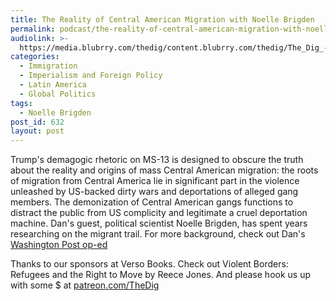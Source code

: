```yaml
---
title: The Reality of Central American Migration with Noelle Brigden
permalink: podcast/the-reality-of-central-american-migration-with-noelle-brigden/
audiolink: >-
  https://media.blubrry.com/thedig/content.blubrry.com/thedig/The_Dig_-_EP_68_-_Bridgen.mp3
categories:
  - Immigration
  - Imperialism and Foreign Policy
  - Latin America
  - Global Politics
tags:
  - Noelle Brigden
post_id: 632
layout: post
---
```


Trump's demagogic rhetoric on MS-13 is designed to obscure the truth about the reality and origins of mass Central American migration: the roots of migration from Central America lie in significant part in the violence unleashed by US-backed dirty wars and deportations of alleged gang members. The demonization of Central American gangs functions to distract the public from US complicity and legitimate a cruel deportation machine. Dan's guest, political scientist Noelle Brigden, has spent years researching on the migrant trail. For more background, check out Dan's [Washington Post op-ed](washingtonpost.com/news/posteverything/wp/2017/07/20deporting-people-made-central-americas-gangs-more-deportation-wont-help)

Thanks to our sponsors at Verso Books. Check out Violent Borders: Refugees and the Right to Move by Reece Jones. And please hook us up with some $ at [patreon.com/TheDig](http://www.patreon.com/TheDig)
